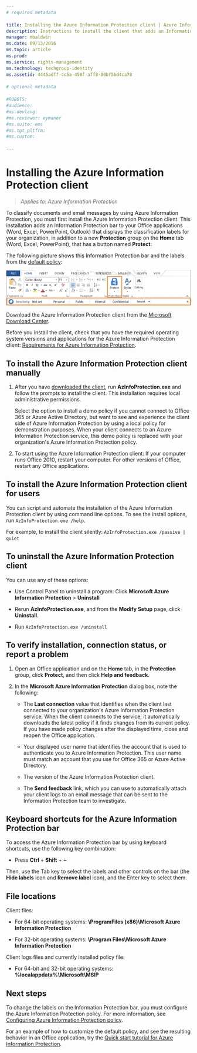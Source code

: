 ```yaml
---
# required metadata

title: Installing the Azure Information Protection client | Azure Information Protection
description: Instructions to install the client that adds an Information Protection bar to your Office applications so that you can select classification labels for your documents and emails.
manager: mbaldwin
ms.date: 09/13/2016
ms.topic: article
ms.prod:
ms.service: rights-management
ms.technology: techgroup-identity
ms.assetid: 4445adff-4c5a-450f-aff8-88bf5bd4ca78

# optional metadata

#ROBOTS:
#audience:
#ms.devlang:
#ms.reviewer: eymanor
#ms.suite: ems
#ms.tgt_pltfrm:
#ms.custom:

---
```


# Installing the Azure Information Protection client

>*Applies to: Azure Information Protection*

To classify documents and email messages by using Azure Information Protection, you must first install the Azure Information Protection client. This installation adds an Information Protection bar to your Office applications (Word, Excel, PowerPoint, Outlook) that displays the classification labels for your organization, in addition to a new **Protection** group on the **Home** tab (Word, Excel, PowerPoint), that has a button named **Protect**:

The following picture shows this Information Protection bar and the labels from the [default policy](../deploy-use/configure-policy-default.md):

![Azure Information Protection bar with default policy](../media/info-protect-bar-default.png)

Download the Azure Information Protection client from the [Microsoft Download Center](https://www.microsoft.com/en-us/download/details.aspx?id=53018).

Before you install the client, check that you have the required operating system versions and applications for the Azure Information Protection client: [Requirements for Azure Information Protection](../get-started/requirements-azure-rms.md).


## To install the Azure Information Protection client manually

1. After you have [downloaded the client](https://www.microsoft.com/en-us/download/details.aspx?id=53018), run **AzInfoProtection.exe** and follow the prompts to install the client. This installation requires local administrative permissions.

    Select the option to install a demo policy if you cannot connect to Office 365 or Azure Active Directory, but want to see and experience the client side of Azure Information Protection by using a local policy for demonstration purposes. When your client connects to an Azure Information Protection service, this demo policy is replaced with your organization's Azure Information Protection policy. 

2. To start using the Azure Information Protection client: If your computer runs Office 2010, restart your computer. For other versions of Office, restart any Office applications.

## To install the Azure Information Protection client for users

You can script and automate the installation of the Azure Information Protection client by using command line options. To see the install options, run `AzInfoProtection.exe /help`.

For example, to install the client silently: `AzInfoProtection.exe /passive | quiet`

## To uninstall the Azure Information Protection client

You can use any of these options:

- Use Control Panel to uninstall a program: Click **Microsoft Azure Information Protection** > **Uninstall**

- Rerun **AzInfoProtection.exe**, and from the **Modify Setup** page, click **Uninstall**. 

- Run `AzInfoProtection.exe /uninstall`


## To verify installation, connection status, or report a problem

1. Open an Office application and on the **Home** tab, in the **Protection** group, click **Protect**, and then click **Help and feedback**.

2. In the **Microsoft Azure Information Protection** dialog box, note the following:

    - The **Last connection** value that identifies when the client last connected to your organization's Azure Information Protection service. When the client connects to the service, it automatically downloads the latest policy if it finds changes from its current policy. If you have made policy changes after the displayed time, close and reopen the Office application.

    - Your displayed user name that identifies the account that is used to authenticate you to Azure Information Protection. This user name must match an account that you use for Office 365 or Azure Active Directory.

    - The version of the Azure Information Protection client.

    - The **Send feedback** link, which you can use to automatically attach your client logs to an email message that can be sent to the Information Protection team to investigate.

## Keyboard shortcuts for the Azure Information Protection bar

To access the Azure Information Protection bar by using keyboard shortcuts, use the following key combination:

- Press **Ctrl** + **Shift** + **~** 

Then, use the Tab key to select the labels and other controls on the bar (the **Hide labels** icon and **Remove label** icon), and the Enter key to select them.


## File locations

Client files:	

- For 64-bit operating systems: **\ProgramFiles (x86)\Microsoft Azure Information Protection**

- For 32-bit operating systems: **\Program Files\Microsoft Azure Information Protection**

Client logs files and currently installed policy file:

- For 64-bit and 32-bit operating systems: **%localappdata%\Microsoft\MSIP**


## Next steps

To change the labels on the Information Protection bar, you must configure the Azure Information Protection policy. For more information, see [Configuring Azure Information Protection policy](../deploy-use/configure-policy.md).

For an example of how to customize the default policy, and see the resulting behavior in an Office application, try the [Quick start tutorial for Azure Information Protection](../get-started/infoprotect-quick-start-tutorial.md). 

